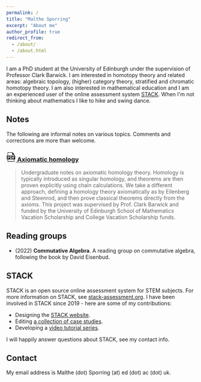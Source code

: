 ```yaml
---
permalink: /
title: "Malthe Sporring"
excerpt: "About me"
author_profile: true
redirect_from: 
  - /about/
  - /about.html
---
```


I am a PhD student at the University of Edinburgh under the supervision of Professor Clark Barwick. I am interested in homotopy theory and related areas: algebraic topology, (higher) category theory, stratified and chromatic homotopy theory. I am also interested in mathematical education and I am an experienced user of the online assessment system [STACK](https://stack-assessment.org/). When I'm not thinking about mathematics I like to hike and swing dance.

## Notes
The following are informal notes on various topics. Comments and corrections are more than welcome.

### [![pdf](../images/pdf25.png) **Axiomatic homology**](https://raw.githubusercontent.com/malthefogsporring/homology/main/main.pdf) 
> Undergraduate notes on axiomatic homology theory. Homology is typically introduced as singular homology, and theorems are then proven explicitly using chain calculations. We take a different approach, defining a homology theory axiomatically as by Eilenberg and Steenrod, and then prove classical theorems directly from the axioms. This project was supervised by Prof. Clark Barwick and funded by the University of Edinburgh School of Mathematics Vacation Scholarship and College Vacation Scholarship funds.

## Reading groups
* (2022) **Commutative Algebra**. A reading group on commutative algebra, following the book by David Eisenbud.

## STACK
STACK is an open source online assessment system for STEM subjects. For more information on STACK, see [stack-assessment.org](https://stack-assessment.org/). I have been involved in STACK since 2019 - here are some of my contributions:
* Designing the [STACK website](https://stack-assessment.org/).
* Editing [a collection of case studies](https://docs.stack-assessment.org/content/2019-cate-case-studies.pdf).
* Developing a [video tutorial series](http://docs.stack-assessment.org/en/Authoring/Authoring_quick_start/).

I will happily answer questions about STACK, see my contact info.

## Contact
My email address is Malthe (dot) Sporring (at) ed (dot) ac (dot) uk.
